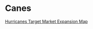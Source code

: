 # Canes

[Hurricanes Target Market Expansion Map](https://public.tableau.com/views/WAKE_MAP_CREATIVE/WakeCountyDemographics2?:language=en-US&:sid=&:display_count=n&:origin=viz_share_link)
